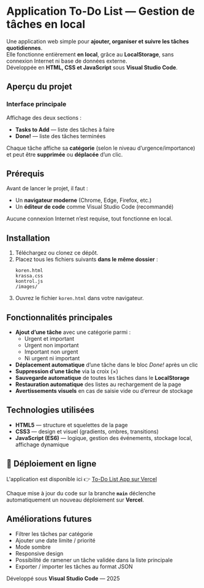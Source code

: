 # Application To-Do List — Gestion de tâches en local

Une application web simple pour **ajouter, organiser et suivre les tâches quotidiennes**.  
Elle fonctionne entièrement **en local**, grâce au **LocalStorage**, sans connexion Internet ni base de données externe.  
Développée en **HTML, CSS et JavaScript** sous **Visual Studio Code**.

## Aperçu du projet

### Interface principale
Affichage des deux sections :
- **Tasks to Add** — liste des tâches à faire  
- **Done!** — liste des tâches terminées  

Chaque tâche affiche sa **catégorie** (selon le niveau d’urgence/importance) et peut être **supprimée** ou **déplacée** d’un clic.


## Prérequis

Avant de lancer le projet, il faut :
- Un **navigateur moderne** (Chrome, Edge, Firefox, etc.)
- Un **éditeur de code** comme Visual Studio Code (recommandé)

Aucune connexion Internet n’est requise, tout fonctionne en local.


## Installation

1. Téléchargez ou clonez ce dépôt.  
2. Placez tous les fichiers suivants **dans le même dossier** :
   ```text
   koren.html
   krassa.css
   kontrol.js
   /images/
   ```
3. Ouvrez le fichier `koren.html` dans votre navigateur.


## Fonctionnalités principales

- **Ajout d’une tâche** avec une catégorie parmi :
  - Urgent et important  
  - Urgent non important  
  - Important non urgent  
  - Ni urgent ni important  
- **Déplacement automatique** d’une tâche dans le bloc *Done!* après un clic  
- **Suppression d’une tâche** via la croix (×)  
- **Sauvegarde automatique** de toutes les tâches dans le **LocalStorage**  
- **Restauration automatique** des listes au rechargement de la page  
- **Avertissements visuels** en cas de saisie vide ou d’erreur de stockage  


## Technologies utilisées

- **HTML5** — structure et squelettes de la page  
- **CSS3** — design et visuel (gradients, ombres, transitions)  
- **JavaScript (ES6)** — logique, gestion des événements, stockage local, affichage dynamique

## 🚀 Déploiement en ligne
L'application est disponible ici 👉 [To-Do List App sur Vercel](https://to-do-list-app-76rd.vercel.app/)

Chaque mise à jour du code sur la branche **`main`** déclenche automatiquement un nouveau déploiement sur **Vercel**.


## Améliorations futures

 - Filtrer les tâches par catégorie
 - Ajouter une date limite / priorité
 - Mode sombre
 - Responsive design
 - Possibilité de ramener un tâche validée dans la liste principale
 - Exporter / importer les tâches au format JSON


 

Développé sous **Visual Studio Code** — 2025  
